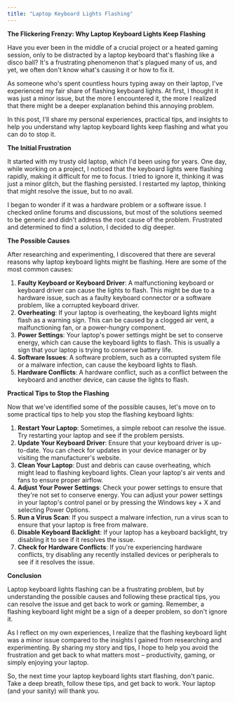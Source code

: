 ```yaml
---
title: "Laptop Keyboard Lights Flashing"
---
```


**The Flickering Frenzy: Why Laptop Keyboard Lights Keep Flashing**

Have you ever been in the middle of a crucial project or a heated gaming session, only to be distracted by a laptop keyboard that's flashing like a disco ball? It's a frustrating phenomenon that's plagued many of us, and yet, we often don't know what's causing it or how to fix it.

As someone who's spent countless hours typing away on their laptop, I've experienced my fair share of flashing keyboard lights. At first, I thought it was just a minor issue, but the more I encountered it, the more I realized that there might be a deeper explanation behind this annoying problem.

In this post, I'll share my personal experiences, practical tips, and insights to help you understand why laptop keyboard lights keep flashing and what you can do to stop it.

**The Initial Frustration**

It started with my trusty old laptop, which I'd been using for years. One day, while working on a project, I noticed that the keyboard lights were flashing rapidly, making it difficult for me to focus. I tried to ignore it, thinking it was just a minor glitch, but the flashing persisted. I restarted my laptop, thinking that might resolve the issue, but to no avail.

I began to wonder if it was a hardware problem or a software issue. I checked online forums and discussions, but most of the solutions seemed to be generic and didn't address the root cause of the problem. Frustrated and determined to find a solution, I decided to dig deeper.

**The Possible Causes**

After researching and experimenting, I discovered that there are several reasons why laptop keyboard lights might be flashing. Here are some of the most common causes:

1. **Faulty Keyboard or Keyboard Driver**: A malfunctioning keyboard or keyboard driver can cause the lights to flash. This might be due to a hardware issue, such as a faulty keyboard connector or a software problem, like a corrupted keyboard driver.
2. **Overheating**: If your laptop is overheating, the keyboard lights might flash as a warning sign. This can be caused by a clogged air vent, a malfunctioning fan, or a power-hungry component.
3. **Power Settings**: Your laptop's power settings might be set to conserve energy, which can cause the keyboard lights to flash. This is usually a sign that your laptop is trying to conserve battery life.
4. **Software Issues**: A software problem, such as a corrupted system file or a malware infection, can cause the keyboard lights to flash.
5. **Hardware Conflicts**: A hardware conflict, such as a conflict between the keyboard and another device, can cause the lights to flash.

**Practical Tips to Stop the Flashing**

Now that we've identified some of the possible causes, let's move on to some practical tips to help you stop the flashing keyboard lights:

1. **Restart Your Laptop**: Sometimes, a simple reboot can resolve the issue. Try restarting your laptop and see if the problem persists.
2. **Update Your Keyboard Driver**: Ensure that your keyboard driver is up-to-date. You can check for updates in your device manager or by visiting the manufacturer's website.
3. **Clean Your Laptop**: Dust and debris can cause overheating, which might lead to flashing keyboard lights. Clean your laptop's air vents and fans to ensure proper airflow.
4. **Adjust Your Power Settings**: Check your power settings to ensure that they're not set to conserve energy. You can adjust your power settings in your laptop's control panel or by pressing the Windows key + X and selecting Power Options.
5. **Run a Virus Scan**: If you suspect a malware infection, run a virus scan to ensure that your laptop is free from malware.
6. **Disable Keyboard Backlight**: If your laptop has a keyboard backlight, try disabling it to see if it resolves the issue.
7. **Check for Hardware Conflicts**: If you're experiencing hardware conflicts, try disabling any recently installed devices or peripherals to see if it resolves the issue.

**Conclusion**

Laptop keyboard lights flashing can be a frustrating problem, but by understanding the possible causes and following these practical tips, you can resolve the issue and get back to work or gaming. Remember, a flashing keyboard light might be a sign of a deeper problem, so don't ignore it.

As I reflect on my own experiences, I realize that the flashing keyboard light was a minor issue compared to the insights I gained from researching and experimenting. By sharing my story and tips, I hope to help you avoid the frustration and get back to what matters most – productivity, gaming, or simply enjoying your laptop.

So, the next time your laptop keyboard lights start flashing, don't panic. Take a deep breath, follow these tips, and get back to work. Your laptop (and your sanity) will thank you.